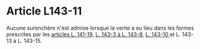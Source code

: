 # Article L143-11

Aucune surenchère n'est admise lorsque la vente a eu lieu dans les formes prescrites par les <a href='/code-de-commerce/partie-legislative/livre-ier-du-commerce-en-general/titre-iv-du-fonds-de-commerce/chapitre-ier-de-la-vente-du-fonds-de-commerce/section-2-du-privilege-du-vendeur/l141-19.md' title='Code de commerce - art. L141-19 (V)'>articles L. 141-19</a>, <a href='/code-de-commerce/partie-legislative/livre-ier-du-commerce-en-general/titre-iv-du-fonds-de-commerce/chapitre-iii-dispositions-communes-a-la-vente-et-au-nantissement-du-fonds-de-commerce/section-1-de-la-realisation-du-gage-et-de-la-purge-des-creances-inscrites/l143-3.md' title='Code de commerce - art. L143-3 (V)'>L. 143-3 à L. 143-8</a>, <a href='/code-de-commerce/partie-legislative/livre-ier-du-commerce-en-general/titre-iv-du-fonds-de-commerce/chapitre-iii-dispositions-communes-a-la-vente-et-au-nantissement-du-fonds-de-commerce/section-1-de-la-realisation-du-gage-et-de-la-purge-des-creances-inscrites/l143-10.md' title='Code de commerce - art. L143-10 (V)'>L. 143-10 </a>et L. 143-13 à L. 143-15.